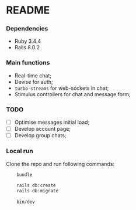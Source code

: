 # README

### Dependencies

- Ruby 3.4.4
- Rails 8.0.2

### Main functions

- Real-time chat;
- Devise for auth;
- `turbo-streams` for web-sockets in chat;
- Stimulus controllers for chat and message form;

### TODO
- [ ] Optimise messages initial load;
- [ ] Develop account page;
- [ ] Develop group chats;

### Local run
Clone the repo and run following commands:
```bash
    bundle
    
    rails db:create
    rails db:migrate
    
    bin/dev
```

